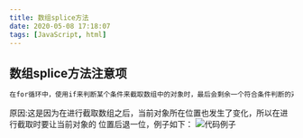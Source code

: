 ```yaml
---
title: 数组splice方法
date: 2020-05-08 17:18:07
tags: [JavaScript, html]
---
```


## 数组splice方法注意项
``` bash
在for循环中，使用if来判断某个条件来截取数组中的对象时，最后会剩余一个符合条件判断的对象。
```
原因:这是因为在进行截取数组之后，当前对象所在位置也发生了变化，所以在进行截取时要让当前对象的
位置后退一位，例子如下：
![代码例子](spliceImg.png)
